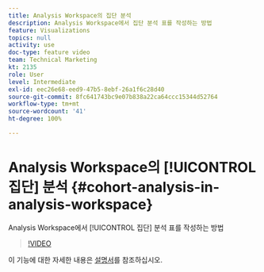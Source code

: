 ```yaml
---
title: Analysis Workspace의 집단 분석
description: Analysis Workspace에서 집단 분석 표를 작성하는 방법
feature: Visualizations
topics: null
activity: use
doc-type: feature video
team: Technical Marketing
kt: 2135
role: User
level: Intermediate
exl-id: eec26e68-eed9-47b5-8ebf-26a1f6c28d40
source-git-commit: 8fc641743bc9e07b838a22ca64ccc15344d52764
workflow-type: tm+mt
source-wordcount: '41'
ht-degree: 100%

---
```


# Analysis Workspace의 [!UICONTROL 집단] 분석 {#cohort-analysis-in-analysis-workspace}

Analysis Workspace에서 [!UICONTROL 집단] 분석 표를 작성하는 방법

>[!VIDEO](https://video.tv.adobe.com/v/23990/?quality=12&learn=on)

이 기능에 대한 자세한 내용은 [설명서](https://experienceleague.adobe.com/docs/analytics/analyze/analysis-workspace/visualizations/cohort-table/cohort-analysis.html?lang=ko)를 참조하십시오.
